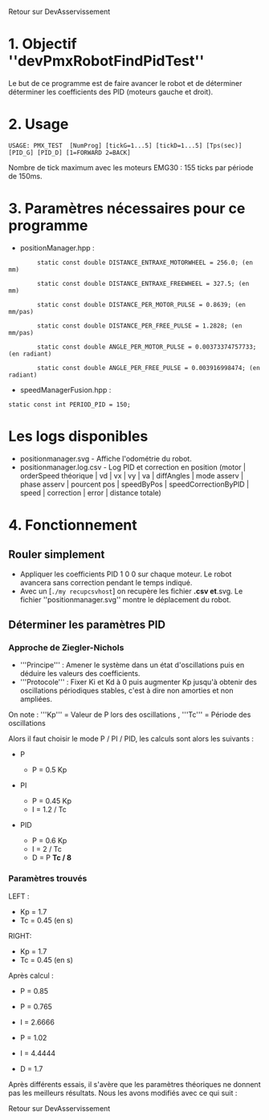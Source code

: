 Retour sur DevAsservissement

# 1. Objectif ''devPmxRobotFindPidTest'' #
Le but de ce programme est de faire avancer le robot et de déterminer déterminer les coefficients des PID (moteurs gauche et droit).

# 2. Usage #
```
USAGE: PMX_TEST  [NumProg] [tickG=1...5] [tickD=1...5] [Tps(sec)] [PID_G] [PID_D] [1=FORWARD 2=BACK]
```

Nombre de tick maximum avec les moteurs EMG30 : 155 ticks par période de 150ms.

# 3. Paramètres nécessaires pour ce programme #

  * positionManager.hpp  :
```
        static const double DISTANCE_ENTRAXE_MOTORWHEEL = 256.0; (en mm)

        static const double DISTANCE_ENTRAXE_FREEWHEEL = 327.5; (en mm)

        static const double DISTANCE_PER_MOTOR_PULSE = 0.8639; (en mm/pas)
        
        static const double DISTANCE_PER_FREE_PULSE = 1.2828; (en mm/pas)

        static const double ANGLE_PER_MOTOR_PULSE = 0.00373374757733; (en radiant)

        static const double ANGLE_PER_FREE_PULSE = 0.003916998474; (en radiant)
```

  * speedManagerFusion.hpp :
```
static const int PERIOD_PID = 150; 
```

# Les logs disponibles #
  * positionmanager.svg     - Affiche l'odométrie du robot.
  * positionmanager.log.csv - Log PID et correction en position (motor | orderSpeed théorique | vd | vx | vy | va | diffAngles | mode asserv | phase asserv | pourcent pos | speedByPos | speedCorrectionByPID | speed | correction | error | distance totale)


# 4. Fonctionnement #

## Rouler simplement ##
  * Appliquer les coefficients PID 1 0 0 sur chaque moteur. Le robot avancera sans correction pendant le temps indiqué.
  * Avec un [`./my recupcsvhost`] on recupère les fichier **.csv et**.svg. Le fichier ''positionmanager.svg'' montre le déplacement du robot.

## Déterminer les paramètres PID ##

### Approche de Ziegler-Nichols ###
  * '''Principe''' : Amener le système dans un état d'oscillations puis en déduire les valeurs des coefficients.
  * '''Protocole''' : Fixer Ki et Kd à 0 puis augmenter Kp jusqu'à obtenir des oscillations périodiques
stables, c'est à dire non amorties et non ampliées.

On note : '''Kp''' = Valeur de P lors des oscillations , '''Tc''' = Période des oscillations

Alors il faut choisir le mode P / PI / PID, les calculs sont alors les suivants :
  * P
    * P = 0.5 Kp

  * PI
    * P = 0.45 Kp
    * I = 1.2 / Tc

  * PID
    * P = 0.6 Kp
    * I = 2 / Tc
    * D = P **Tc / 8**

### Paramètres trouvés ###

LEFT :
  * Kp = 1.7
  * Tc = 0.45 (en s)

RIGHT:
  * Kp = 1.7
  * Tc = 0.45 (en s)

Après calcul :

  * P = 0.85

  * P = 0.765
  * I = 2.6666

  * P = 1.02
  * I = 4.4444
  * D = 1.7


Après différents essais, il s'avère que les paramètres théoriques ne donnent pas les meilleurs résultats. Nous les avons modifiés avec ce qui suit :


Retour sur DevAsservissement

